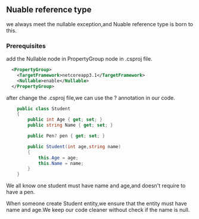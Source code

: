 ## Nuable reference type 

we always meet the nullable exception,and Nuable reference type is born to this.

### Prerequisites
add the Nullable node in PropertyGroup node in .csproj file.
```xml
  <PropertyGroup>
    <TargetFramework>netcoreapp3.1</TargetFramework>
    <Nullable>enable</Nullable>
  </PropertyGroup>
```
after change the .csproj file,we can use the ? annotation in our code.
``` c#
    public class Student
    {
        public int Age { get; set; }
        public string Name { get; set; }

        public Pen? pen { get; set; }

        public Student(int age,string name)
        {
            this.Age = age;
            this.Name = name;
        }
    }
```

We all know one student must have name and age,and doesn't require to have a pen.

When someone create Student entity,we ensure that the entity must have name and age.We keep our code cleaner without check if the name is null.


